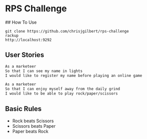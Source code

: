 # RPS Challenge

## How To Use

`git clone https://github.com/chrisjgilbert/rps-challenge`  
`rackup`  
`http://localhost:9292`  

## User Stories

```sh
As a marketeer
So that I can see my name in lights
I would like to register my name before playing an online game

As a marketeer
So that I can enjoy myself away from the daily grind
I would like to be able to play rock/paper/scissors
```

## Basic Rules

- Rock beats Scissors
- Scissors beats Paper
- Paper beats Rock
